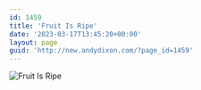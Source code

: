 ```yaml
---
id: 1459
title: 'Fruit Is Ripe'
date: '2023-03-17T13:45:20+00:00'
layout: page
guid: 'http://new.andydixon.com/?page_id=1459'
---
```


![Fruit Is Ripe](https://i0.wp.com/assets.g8x2.ldn.idrivee2-23.com/posters/Fruit%20Is%20Ripe%2001.jpg?w=1200&ssl=1 "Fruit Is Ripe")